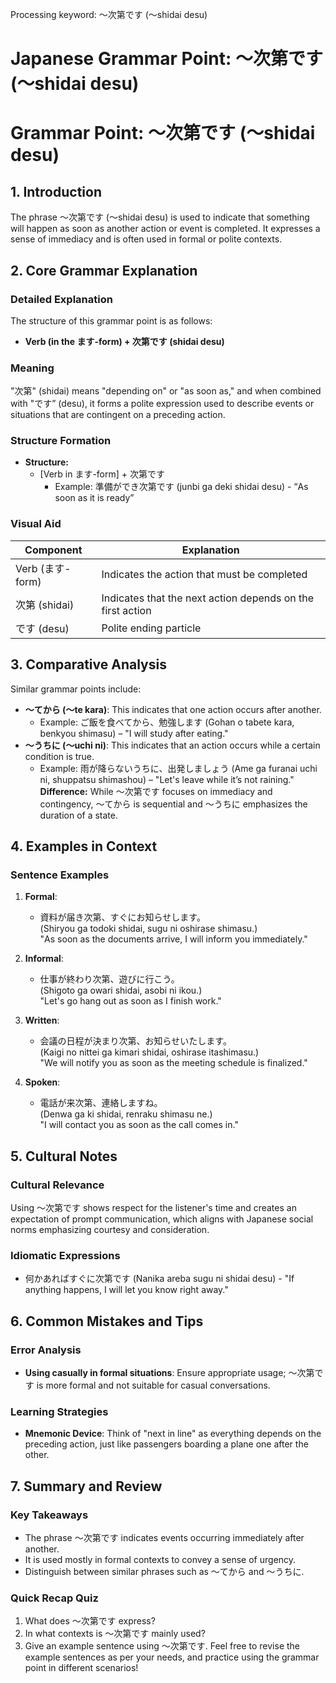 Processing keyword: ～次第です (〜shidai desu)
# Japanese Grammar Point: ～次第です (〜shidai desu)
# Grammar Point: ～次第です (〜shidai desu)
## 1. Introduction
The phrase ～次第です (〜shidai desu) is used to indicate that something will happen as soon as another action or event is completed. It expresses a sense of immediacy and is often used in formal or polite contexts.
## 2. Core Grammar Explanation
### Detailed Explanation
The structure of this grammar point is as follows:
- **Verb (in the ます-form) + 次第です (shidai desu)**
### Meaning
"次第" (shidai) means "depending on" or "as soon as," and when combined with "です” (desu), it forms a polite expression used to describe events or situations that are contingent on a preceding action.
### Structure Formation
- **Structure:**  
  - [Verb in ます-form] + 次第です
    - Example: 準備ができ次第です (junbi ga deki shidai desu) - “As soon as it is ready”
### Visual Aid
| Component               | Explanation                                 |
|-------------------------|---------------------------------------------|
| Verb (ます-form)       | Indicates the action that must be completed |
| 次第 (shidai)          | Indicates that the next action depends on the first action |
| です (desu)            | Polite ending particle                       |
## 3. Comparative Analysis
Similar grammar points include:
- **〜てから (〜te kara)**: This indicates that one action occurs after another. 
  - Example: ご飯を食べてから、勉強します (Gohan o tabete kara, benkyou shimasu) – "I will study after eating."
- **〜うちに (〜uchi ni)**: This indicates that an action occurs while a certain condition is true.
  - Example: 雨が降らないうちに、出発しましょう (Ame ga furanai uchi ni, shuppatsu shimashou) – "Let's leave while it’s not raining."
**Difference:** While 〜次第です focuses on immediacy and contingency, 〜てから is sequential and 〜うちに emphasizes the duration of a state.
## 4. Examples in Context
### Sentence Examples
1. **Formal**: 
   - 資料が届き次第、すぐにお知らせします。  
     (Shiryou ga todoki shidai, sugu ni oshirase shimasu.)  
     "As soon as the documents arrive, I will inform you immediately."
     
2. **Informal**: 
   - 仕事が終わり次第、遊びに行こう。  
     (Shigoto ga owari shidai, asobi ni ikou.)  
     "Let's go hang out as soon as I finish work."
3. **Written**: 
   - 会議の日程が決まり次第、お知らせいたします。  
     (Kaigi no nittei ga kimari shidai, oshirase itashimasu.)  
     "We will notify you as soon as the meeting schedule is finalized."
4. **Spoken**: 
   - 電話が来次第、連絡しますね。  
     (Denwa ga ki shidai, renraku shimasu ne.)  
     "I will contact you as soon as the call comes in."
## 5. Cultural Notes
### Cultural Relevance
Using ～次第です shows respect for the listener's time and creates an expectation of prompt communication, which aligns with Japanese social norms emphasizing courtesy and consideration.
### Idiomatic Expressions
- 何かあればすぐに次第です (Nanika areba sugu ni shidai desu) - "If anything happens, I will let you know right away."
## 6. Common Mistakes and Tips
### Error Analysis
- **Using casually in formal situations**: Ensure appropriate usage; 〜次第です is more formal and not suitable for casual conversations.
### Learning Strategies
- **Mnemonic Device**: Think of "next in line" as everything depends on the preceding action, just like passengers boarding a plane one after the other.
## 7. Summary and Review
### Key Takeaways
- The phrase ～次第です indicates events occurring immediately after another.
- It is used mostly in formal contexts to convey a sense of urgency.
- Distinguish between similar phrases such as ～てから and ～うちに.
### Quick Recap Quiz
1. What does ～次第です express?  
2. In what contexts is ～次第です mainly used?  
3. Give an example sentence using ～次第です.
Feel free to revise the example sentences as per your needs, and practice using the grammar point in different scenarios!
